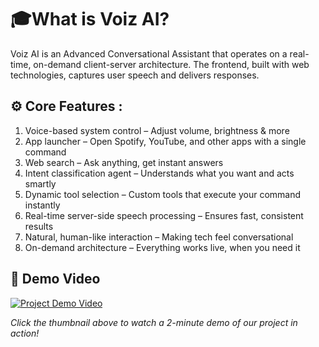 # 🎓What is Voiz AI?

Voiz AI is an Advanced Conversational Assistant that operates on a real-time, on-demand client-server architecture. The frontend, built with web technologies, captures user speech and delivers responses.


## ⚙ Core Features :
1. Voice-based system control – Adjust volume, brightness & more
2. App launcher – Open Spotify, YouTube, and other apps with a single command
3. Web search – Ask anything, get instant answers
4. Intent classification agent – Understands what you want and acts smartly
5. Dynamic tool selection – Custom tools that execute your command instantly
6. Real-time server-side speech processing – Ensures fast, consistent results
7. Natural, human-like interaction – Making tech feel conversational
8. On-demand architecture – Everything works live, when you need it

## 🚀 Demo Video

[![Project Demo Video](https://github.com/your-username/your-repo/blob/main/assets/demo_thumbnail.png?raw=true)](https://www.youtube.com/watch?v=dQw4w9WgXcQ)

*Click the thumbnail above to watch a 2-minute demo of our project in action!*


